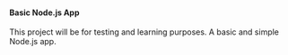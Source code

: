 #### Basic Node.js App

This project will be for testing and learning purposes. A basic and simple Node.js app.
